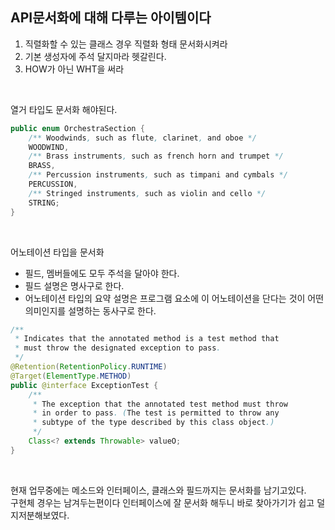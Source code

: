 ## API문서화에 대해 다루는 아이템이다

1. 직렬화할 수 있는 클래스 경우 직렬화 형태 문서화시켜라
2. 기본 생성자에 주석 달지마라 헷갈린다.
3. HOW가 아닌 WHT을 써라
<br>

열거 타입도 문서화 해야된다.

```java
public enum OrchestraSection {
    /** Woodwinds, such as flute, clarinet, and oboe */
    WOODWIND,
    /** Brass instruments, such as french horn and trumpet */
    BRASS,
    /** Percussion instruments, such as timpani and cymbals */
    PERCUSSION,
    /** Stringed instruments, such as violin and cello */
    STRING;
}
```
<br>

어노테이션 타입을 문서화

- 필드, 멤버들에도 모두 주석을 달아야 한다.
- 필드 설명은 명사구로 한다.
- 어노테이션 타입의 요약 설명은 프로그램 요소에 이 어노테이션을 단다는 것이 어떤 의미인지를 설명하는 동사구로 한다.

```java
/**
 * Indicates that the annotated method is a test method that
 * must throw the designated exception to pass.
 */
@Retention(RetentionPolicy.RUNTIME)
@Target(ElementType.METHOD)
public @interface ExceptionTest {
    /**
     * The exception that the annotated test method must throw
     * in order to pass. (The test is permitted to throw any
     * subtype of the type described by this class object.)
     */
    Class<? extends Throwable> valueO;
}
```
<br>

현재 업무중에는 메소드와 인터페이스, 클래스와 필드까지는 문서화를 남기고있다.   
구현체 경우는 남겨두는편이다 인터페이스에 잘 문서화 해두니 바로 찾아가기가 쉽고 덜 지저분해보였다.  
